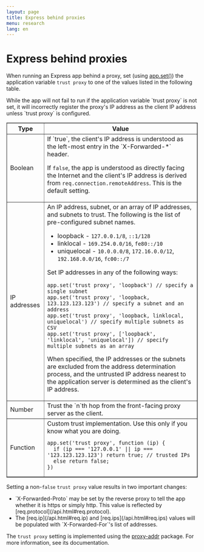 ```yaml
---
layout: page
title: Express behind proxies
menu: research
lang: en
---
```


# Express behind proxies

When running an Express app behind a proxy, set (using [app.set()](/4x/api.html#app.set)) the application variable `trust proxy` to one of the values listed in the following table.

<div class="doc-box doc-info" markdown="1">
While the app will not fail to run if the application variable `trust proxy` is not set, it will incorrectly register the proxy's IP address as the client IP address unless `trust proxy` is configured.
</div>

<table class="doctable" border="1" markdown="1">
  <thead><tr><th>Type</th><th>Value</th></tr></thead>
  <tbody>
    <tr>
      <td>Boolean</td>
<td markdown="1">
If `true`, the client's IP address is understood as the left-most entry in the `X-Forwarded-*` header.  

If `false`, the app is understood as directly facing the Internet and the client's IP address is derived from `req.connection.remoteAddress`. This is the default setting.
</td>
    </tr>
    <tr>
      <td>IP addresses</td>
<td markdown="1">
An IP address, subnet, or an array of IP addresses, and subnets to trust. The following is the list of pre-configured subnet names.

* loopback - `127.0.0.1/8`, `::1/128`
* linklocal - `169.254.0.0/16`, `fe80::/10`
* uniquelocal - `10.0.0.0/8`, `172.16.0.0/12`, `192.168.0.0/16`, `fc00::/7`

Set IP addresses in any of the following ways:  

<pre><code class="language-js">app.set('trust proxy', 'loopback') // specify a single subnet
app.set('trust proxy', 'loopback, 123.123.123.123') // specify a subnet and an address
app.set('trust proxy', 'loopback, linklocal, uniquelocal') // specify multiple subnets as CSV
app.set('trust proxy', ['loopback', 'linklocal', 'uniquelocal']) // specify multiple subnets as an array</code></pre>

When specified, the IP addresses or the subnets are excluded from the address determination process, and the untrusted IP address nearest to the application server is determined as the client's IP address.
</td>
    </tr>
    <tr>
      <td>Number</td>
<td markdown="1">
Trust the `n`th hop from the front-facing proxy server as the client.
</td>
    </tr>
    <tr>
      <td>Function</td>
<td markdown="1">
Custom trust implementation. Use this only if you know what you are doing.
<pre><code class="language-js">app.set('trust proxy', function (ip) {
  if (ip === '127.0.0.1' || ip === '123.123.123.123') return true; // trusted IPs
  else return false;
})</code></pre>
</td>
    </tr>
  </tbody>
</table>

Setting a non-`false` `trust proxy` value results in two important changes:

<ul>
  <li markdown="1">`X-Forwarded-Proto` may be set by the reverse proxy to tell the app whether it is https or simply http. This value is reflected by [req.protocol](/api.html#req.protocol).
  </li>
  <li markdown="1">The [req.ip](/api.html#req.ip) and [req.ips](/api.html#req.ips) values will be populated with `X-Forwarded-For`'s list of addresses.
  </li>
</ul>

The `trust proxy` setting is implemented using the [proxy-addr](https://www.npmjs.com/package/proxy-addr) package. For more information, see its documentation.
